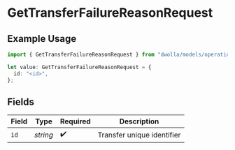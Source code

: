 # GetTransferFailureReasonRequest

## Example Usage

```typescript
import { GetTransferFailureReasonRequest } from "dwolla/models/operations";

let value: GetTransferFailureReasonRequest = {
  id: "<id>",
};
```

## Fields

| Field                      | Type                       | Required                   | Description                |
| -------------------------- | -------------------------- | -------------------------- | -------------------------- |
| `id`                       | *string*                   | :heavy_check_mark:         | Transfer unique identifier |
